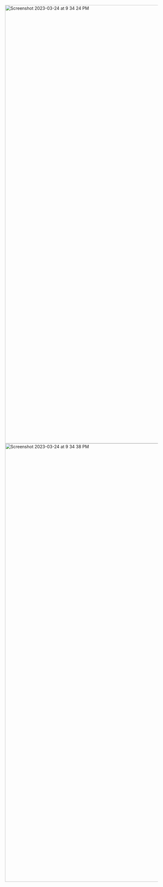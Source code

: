 
<img width="1440" alt="Screenshot 2023-03-24 at 9 34 24 PM" src="https://user-images.githubusercontent.com/102235406/227582500-0f9e4987-8359-4e9e-8998-f61b5e1202c4.png">
<img width="1440" alt="Screenshot 2023-03-24 at 9 34 38 PM" src="https://user-images.githubusercontent.com/102235406/227582514-45453a34-fbff-4ef3-8f98-9aee1568cad5.png">
